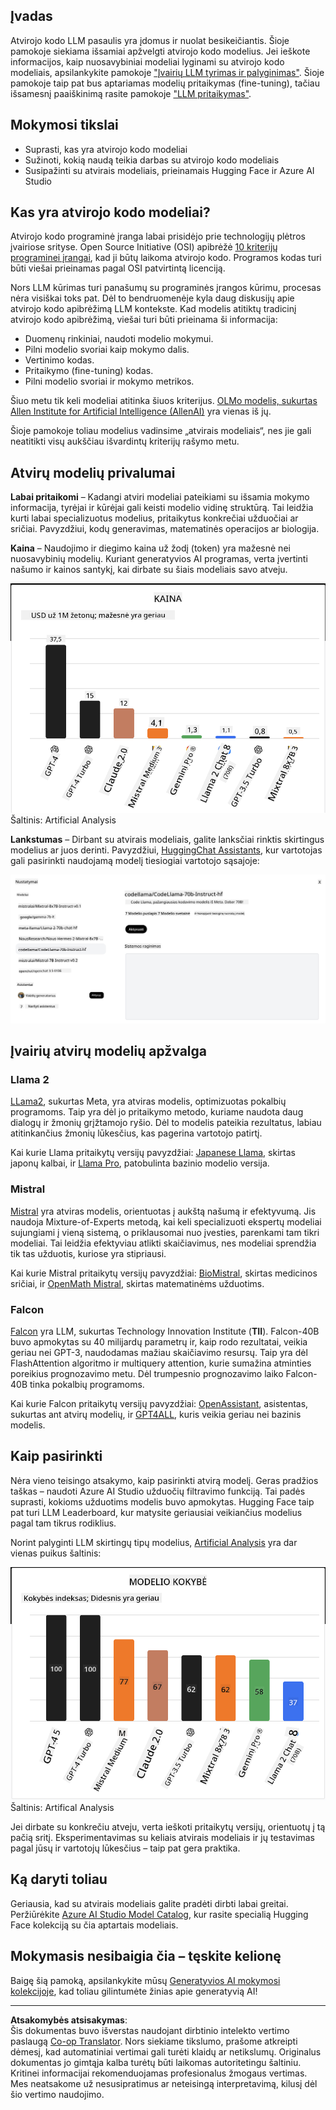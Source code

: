 <!--
CO_OP_TRANSLATOR_METADATA:
{
  "original_hash": "0bba96e53ab841d99db731892a51fab8",
  "translation_date": "2025-08-25T12:42:12+00:00",
  "source_file": "16-open-source-models/README.md",
  "language_code": "lt"
}
-->
## Įvadas

Atvirojo kodo LLM pasaulis yra įdomus ir nuolat besikeičiantis. Šioje pamokoje siekiama išsamiai apžvelgti atvirojo kodo modelius. Jei ieškote informacijos, kaip nuosavybiniai modeliai lyginami su atvirojo kodo modeliais, apsilankykite pamokoje ["Įvairių LLM tyrimas ir palyginimas"](../02-exploring-and-comparing-different-llms/README.md?WT.mc_id=academic-105485-koreyst). Šioje pamokoje taip pat bus aptariamas modelių pritaikymas (fine-tuning), tačiau išsamesnį paaiškinimą rasite pamokoje ["LLM pritaikymas"](../18-fine-tuning/README.md?WT.mc_id=academic-105485-koreyst).

## Mokymosi tikslai

- Suprasti, kas yra atvirojo kodo modeliai
- Sužinoti, kokią naudą teikia darbas su atvirojo kodo modeliais
- Susipažinti su atvirais modeliais, prieinamais Hugging Face ir Azure AI Studio

## Kas yra atvirojo kodo modeliai?

Atvirojo kodo programinė įranga labai prisidėjo prie technologijų plėtros įvairiose srityse. Open Source Initiative (OSI) apibrėžė [10 kriterijų programinei įrangai](https://web.archive.org/web/20241126001143/https://opensource.org/osd?WT.mc_id=academic-105485-koreyst), kad ji būtų laikoma atvirojo kodo. Programos kodas turi būti viešai prieinamas pagal OSI patvirtintą licenciją.

Nors LLM kūrimas turi panašumų su programinės įrangos kūrimu, procesas nėra visiškai toks pat. Dėl to bendruomenėje kyla daug diskusijų apie atvirojo kodo apibrėžimą LLM kontekste. Kad modelis atitiktų tradicinį atvirojo kodo apibrėžimą, viešai turi būti prieinama ši informacija:

- Duomenų rinkiniai, naudoti modelio mokymui.
- Pilni modelio svoriai kaip mokymo dalis.
- Vertinimo kodas.
- Pritaikymo (fine-tuning) kodas.
- Pilni modelio svoriai ir mokymo metrikos.

Šiuo metu tik keli modeliai atitinka šiuos kriterijus. [OLMo modelis, sukurtas Allen Institute for Artificial Intelligence (AllenAI)](https://huggingface.co/allenai/OLMo-7B?WT.mc_id=academic-105485-koreyst) yra vienas iš jų.

Šioje pamokoje toliau modelius vadinsime „atvirais modeliais“, nes jie gali neatitikti visų aukščiau išvardintų kriterijų rašymo metu.

## Atvirų modelių privalumai

**Labai pritaikomi** – Kadangi atviri modeliai pateikiami su išsamia mokymo informacija, tyrėjai ir kūrėjai gali keisti modelio vidinę struktūrą. Tai leidžia kurti labai specializuotus modelius, pritaikytus konkrečiai užduočiai ar sričiai. Pavyzdžiui, kodų generavimas, matematinės operacijos ar biologija.

**Kaina** – Naudojimo ir diegimo kaina už žodį (token) yra mažesnė nei nuosavybinių modelių. Kuriant generatyvios AI programas, verta įvertinti našumo ir kainos santykį, kai dirbate su šiais modeliais savo atveju.

![Modelio kaina](../../../translated_images/model-price.3f5a3e4d32ae00b465325159e1f4ebe7b5861e95117518c6bfc37fe842950687.lt.png)
Šaltinis: Artificial Analysis

**Lankstumas** – Dirbant su atvirais modeliais, galite lanksčiai rinktis skirtingus modelius ar juos derinti. Pavyzdžiui, [HuggingChat Assistants](https://huggingface.co/chat?WT.mc_id=academic-105485-koreyst), kur vartotojas gali pasirinkti naudojamą modelį tiesiogiai vartotojo sąsajoje:

![Pasirinkite modelį](../../../translated_images/choose-model.f095d15bbac922141591fd4fac586dc8d25e69b42abf305d441b84c238e293f2.lt.png)

## Įvairių atvirų modelių apžvalga

### Llama 2

[LLama2](https://huggingface.co/meta-llama?WT.mc_id=academic-105485-koreyst), sukurtas Meta, yra atviras modelis, optimizuotas pokalbių programoms. Taip yra dėl jo pritaikymo metodo, kuriame naudota daug dialogų ir žmonių grįžtamojo ryšio. Dėl to modelis pateikia rezultatus, labiau atitinkančius žmonių lūkesčius, kas pagerina vartotojo patirtį.

Kai kurie Llama pritaikytų versijų pavyzdžiai: [Japanese Llama](https://huggingface.co/elyza/ELYZA-japanese-Llama-2-7b?WT.mc_id=academic-105485-koreyst), skirtas japonų kalbai, ir [Llama Pro](https://huggingface.co/TencentARC/LLaMA-Pro-8B?WT.mc_id=academic-105485-koreyst), patobulinta bazinio modelio versija.

### Mistral

[Mistral](https://huggingface.co/mistralai?WT.mc_id=academic-105485-koreyst) yra atviras modelis, orientuotas į aukštą našumą ir efektyvumą. Jis naudoja Mixture-of-Experts metodą, kai keli specializuoti ekspertų modeliai sujungiami į vieną sistemą, o priklausomai nuo įvesties, parenkami tam tikri modeliai. Tai leidžia efektyviau atlikti skaičiavimus, nes modeliai sprendžia tik tas užduotis, kuriose yra stipriausi.

Kai kurie Mistral pritaikytų versijų pavyzdžiai: [BioMistral](https://huggingface.co/BioMistral/BioMistral-7B?text=Mon+nom+est+Thomas+et+mon+principal?WT.mc_id=academic-105485-koreyst), skirtas medicinos sričiai, ir [OpenMath Mistral](https://huggingface.co/nvidia/OpenMath-Mistral-7B-v0.1-hf?WT.mc_id=academic-105485-koreyst), skirtas matematinėms užduotims.

### Falcon

[Falcon](https://huggingface.co/tiiuae?WT.mc_id=academic-105485-koreyst) yra LLM, sukurtas Technology Innovation Institute (**TII**). Falcon-40B buvo apmokytas su 40 milijardų parametrų ir, kaip rodo rezultatai, veikia geriau nei GPT-3, naudodamas mažiau skaičiavimo resursų. Taip yra dėl FlashAttention algoritmo ir multiquery attention, kurie sumažina atminties poreikius prognozavimo metu. Dėl trumpesnio prognozavimo laiko Falcon-40B tinka pokalbių programoms.

Kai kurie Falcon pritaikytų versijų pavyzdžiai: [OpenAssistant](https://huggingface.co/OpenAssistant/falcon-40b-sft-top1-560?WT.mc_id=academic-105485-koreyst), asistentas, sukurtas ant atvirų modelių, ir [GPT4ALL](https://huggingface.co/nomic-ai/gpt4all-falcon?WT.mc_id=academic-105485-koreyst), kuris veikia geriau nei bazinis modelis.

## Kaip pasirinkti

Nėra vieno teisingo atsakymo, kaip pasirinkti atvirą modelį. Geras pradžios taškas – naudoti Azure AI Studio užduočių filtravimo funkciją. Tai padės suprasti, kokioms užduotims modelis buvo apmokytas. Hugging Face taip pat turi LLM Leaderboard, kur matysite geriausiai veikiančius modelius pagal tam tikrus rodiklius.

Norint palyginti LLM skirtingų tipų modelius, [Artificial Analysis](https://artificialanalysis.ai/?WT.mc_id=academic-105485-koreyst) yra dar vienas puikus šaltinis:

![Modelio kokybė](../../../translated_images/model-quality.aaae1c22e00f7ee1cd9dc186c611ac6ca6627eabd19e5364dce9e216d25ae8a5.lt.png)
Šaltinis: Artifical Analysis

Jei dirbate su konkrečiu atveju, verta ieškoti pritaikytų versijų, orientuotų į tą pačią sritį. Eksperimentavimas su keliais atvirais modeliais ir jų testavimas pagal jūsų ir vartotojų lūkesčius – taip pat gera praktika.

## Ką daryti toliau

Geriausia, kad su atvirais modeliais galite pradėti dirbti labai greitai. Peržiūrėkite [Azure AI Studio Model Catalog](https://ai.azure.com?WT.mc_id=academic-105485-koreyst), kur rasite specialią Hugging Face kolekciją su čia aptartais modeliais.

## Mokymasis nesibaigia čia – tęskite kelionę

Baigę šią pamoką, apsilankykite mūsų [Generatyvios AI mokymosi kolekcijoje](https://aka.ms/genai-collection?WT.mc_id=academic-105485-koreyst), kad toliau gilintumėte žinias apie generatyvią AI!

---

**Atsakomybės atsisakymas**:  
Šis dokumentas buvo išverstas naudojant dirbtinio intelekto vertimo paslaugą [Co-op Translator](https://github.com/Azure/co-op-translator). Nors siekiame tikslumo, prašome atkreipti dėmesį, kad automatiniai vertimai gali turėti klaidų ar netikslumų. Originalus dokumentas jo gimtąja kalba turėtų būti laikomas autoritetingu šaltiniu. Kritinei informacijai rekomenduojamas profesionalus žmogaus vertimas. Mes neatsakome už nesusipratimus ar neteisingą interpretavimą, kilusį dėl šio vertimo naudojimo.